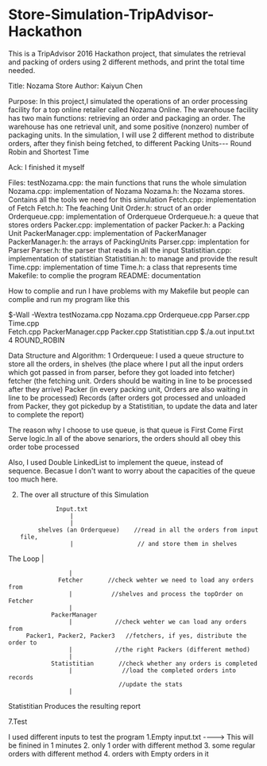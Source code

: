 # Store-Simulation-TripAdvisor-Hackathon
This is a TripAdvisor 2016 Hackathon project, that simulates the retrieval and packing of orders using 2 different methods, and print the total time needed.

Title: Nozama Store
Author: Kaiyun Chen

Purpose: 
In this project,I simulated the operations of an order processing facility
for a top online retailer called Nozama Online.
The warehouse facility has two main functions: retrieving an order and 
packaging an order. 
The warehouse has one retrieval unit, and some positive (nonzero) number 
of packaging units. 
In the simulation, I will use 2 different method to distribute orders, after
they finish being fetched, to different Packing Units--- Round Robin and 
Shortest Time

Ack:
I finished it myself

Files:
testNozama.cpp: the main functions that runs the whole simulation
Nozama.cpp: implementation of Nozama
Nozama.h: the Nozama stores. Contains all the tools we need for this simulation
Fetch.cpp: implementation of Fetch
Fetch.h: The feaching Unit 
Order.h: struct of an order
Orderqueue.cpp: implementation of Orderqueue
Orderqueue.h: a queue that stores orders
Packer.cpp: implementation of packer
Packer.h: a Packing Unit
PackerManager.cpp: implementation of PackerManager
PackerManager.h: the arrays of PackingUnits
Parser.cpp: implentation for Parser
Parser.h: the parser that reads in all the input
Statistitian.cpp: implementation of statistitian
Statistitian.h: to manage and provide the result
Time.cpp: implementation of time
Time.h: a class that represents time
Makefile: to complie the program
README: documentation


How to complie and run
I have problems with my Makefile
but people can complie and run my program like this

$-Wall -Wextra testNozama.cpp Nozama.cpp Orderqueue.cpp Parser.cpp Time.cpp \
    Fetch.cpp PackerManager.cpp Packer.cpp Statistitian.cpp
$./a.out input.txt 4 ROUND_ROBIN

Data Structure and Algorithm:
1 Orderqueue:
I used a queue structure to store all the orders, in 
shelves (the place where I put all the input orders which got passed in from 
        parser, before they got loaded into fetcher)
fetcher (the fetching unit. Orders should be waiting in line to be processed
         after they arrive)
Packer (in every packing unit, Orders are also waiting in line to be processed)
Records (after orders got processed and unloaded from Packer, they got pickedup 
        by a Statistitian, to update the data and later to complete the report)

The reason why I choose to use queue, is that queue is First Come First Serve
logic.In all of the above senariors, the orders should all obey this order tobe 
processed

Also, I used Double LinkedList to implement the queue, instead of sequence.
Becasue
I don't want to worry about the capacities of the queue too much here.

2. The over all structure of this Simulation

                 
                 
                 
                 
                 Input.txt 
                     |  
                     |                    
            shelves (an Orderqueue)    //read in all the orders from input file,
                     |                  // and store them in shelves 
 The Loop            |
       
                     |                         
                  Fetcher       //check wehter we need to load any orders from
                     |           //shelves and process the topOrder on Fetcher 
                     |
                PackerManager 
                     |            //check wehter we can load any orders from 
         Packer1, Packer2, Packer3   //fetchers, if yes, distribute the order to
                     |            //the right Packers (different method)
                     |
                Statistitian       //check whether any orders is completed
                     |              //load the completed orders into records
                                   //update the stats
                     |
   Statistitian Produces the resulting report 
   
  

7.Test

I used different inputs to test the program
1.Empty input.txt ----> This will be finined in 1 minutes
2. only 1 order with different method
3. some regular orders with different method 
4. orders with Empty orders in it 
